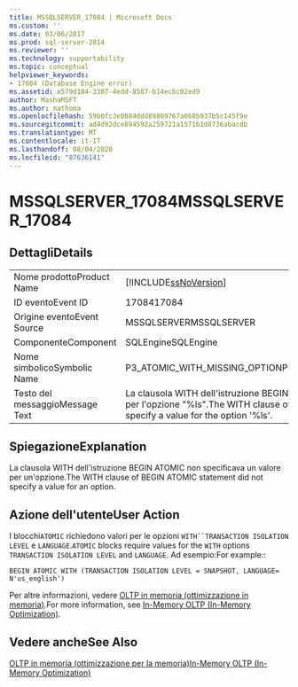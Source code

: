 ```yaml
---
title: MSSQLSERVER_17084 | Microsoft Docs
ms.custom: ''
ms.date: 03/06/2017
ms.prod: sql-server-2014
ms.reviewer: ''
ms.technology: supportability
ms.topic: conceptual
helpviewer_keywords:
- 17084 (Database Engine error)
ms.assetid: e579d104-3307-4edd-8587-b14ecbc02ed9
author: MashaMSFT
ms.author: mathoma
ms.openlocfilehash: 59b0fc3e0884ddd89809767a068b937b5c145f9e
ms.sourcegitcommit: ad4d92dce894592a259721a1571b1d8736abacdb
ms.translationtype: MT
ms.contentlocale: it-IT
ms.lasthandoff: 08/04/2020
ms.locfileid: "87636141"
---
```

# <a name="mssqlserver_17084"></a><span data-ttu-id="5a41d-102">MSSQLSERVER_17084</span><span class="sxs-lookup"><span data-stu-id="5a41d-102">MSSQLSERVER_17084</span></span>
    
## <a name="details"></a><span data-ttu-id="5a41d-103">Dettagli</span><span class="sxs-lookup"><span data-stu-id="5a41d-103">Details</span></span>  
  
|||  
|-|-|  
|<span data-ttu-id="5a41d-104">Nome prodotto</span><span class="sxs-lookup"><span data-stu-id="5a41d-104">Product Name</span></span>|[!INCLUDE[ssNoVersion](../../includes/ssnoversion-md.md)]|  
|<span data-ttu-id="5a41d-105">ID evento</span><span class="sxs-lookup"><span data-stu-id="5a41d-105">Event ID</span></span>|<span data-ttu-id="5a41d-106">17084</span><span class="sxs-lookup"><span data-stu-id="5a41d-106">17084</span></span>|  
|<span data-ttu-id="5a41d-107">Origine evento</span><span class="sxs-lookup"><span data-stu-id="5a41d-107">Event Source</span></span>|<span data-ttu-id="5a41d-108">MSSQLSERVER</span><span class="sxs-lookup"><span data-stu-id="5a41d-108">MSSQLSERVER</span></span>|  
|<span data-ttu-id="5a41d-109">Componente</span><span class="sxs-lookup"><span data-stu-id="5a41d-109">Component</span></span>|<span data-ttu-id="5a41d-110">SQLEngine</span><span class="sxs-lookup"><span data-stu-id="5a41d-110">SQLEngine</span></span>|  
|<span data-ttu-id="5a41d-111">Nome simbolico</span><span class="sxs-lookup"><span data-stu-id="5a41d-111">Symbolic Name</span></span>|<span data-ttu-id="5a41d-112">P3_ATOMIC_WITH_MISSING_OPTION</span><span class="sxs-lookup"><span data-stu-id="5a41d-112">P3_ATOMIC_WITH_MISSING_OPTION</span></span>|  
|<span data-ttu-id="5a41d-113">Testo del messaggio</span><span class="sxs-lookup"><span data-stu-id="5a41d-113">Message Text</span></span>|<span data-ttu-id="5a41d-114">La clausola WITH dell'istruzione BEGIN ATOMIC deve specificare un valore per l'opzione "%ls".</span><span class="sxs-lookup"><span data-stu-id="5a41d-114">The WITH clause of BEGIN ATOMIC statement must specify a value for the option '%ls'.</span></span>|  
  
## <a name="explanation"></a><span data-ttu-id="5a41d-115">Spiegazione</span><span class="sxs-lookup"><span data-stu-id="5a41d-115">Explanation</span></span>  
 <span data-ttu-id="5a41d-116">La clausola WITH dell'istruzione BEGIN ATOMIC non specificava un valore per un'opzione.</span><span class="sxs-lookup"><span data-stu-id="5a41d-116">The WITH clause of BEGIN ATOMIC statement did not specify a value for an option.</span></span>  
  
## <a name="user-action"></a><span data-ttu-id="5a41d-117">Azione dell'utente</span><span class="sxs-lookup"><span data-stu-id="5a41d-117">User Action</span></span>  
 <span data-ttu-id="5a41d-118">I blocchi`ATOMIC` richiedono valori per le opzioni `WITH``TRANSACTION ISOLATION LEVEL` e `LANGUAGE`.</span><span class="sxs-lookup"><span data-stu-id="5a41d-118">`ATOMIC` blocks require values for the `WITH` options `TRANSACTION ISOLATION LEVEL` and `LANGUAGE`.</span></span> <span data-ttu-id="5a41d-119">Ad esempio:</span><span class="sxs-lookup"><span data-stu-id="5a41d-119">For example::</span></span>  
  
```  
BEGIN ATOMIC WITH (TRANSACTION ISOLATION LEVEL = SNAPSHOT, LANGUAGE= N'us_english')  
```  
  
 <span data-ttu-id="5a41d-120">Per altre informazioni, vedere [OLTP in memoria &#40;ottimizzazione in memoria&#41;](../in-memory-oltp/in-memory-oltp-in-memory-optimization.md).</span><span class="sxs-lookup"><span data-stu-id="5a41d-120">For more information, see [In-Memory OLTP &#40;In-Memory Optimization&#41;](../in-memory-oltp/in-memory-oltp-in-memory-optimization.md).</span></span>  
  
## <a name="see-also"></a><span data-ttu-id="5a41d-121">Vedere anche</span><span class="sxs-lookup"><span data-stu-id="5a41d-121">See Also</span></span>  
 [<span data-ttu-id="5a41d-122">OLTP in memoria &#40;ottimizzazione per la memoria&#41;</span><span class="sxs-lookup"><span data-stu-id="5a41d-122">In-Memory OLTP &#40;In-Memory Optimization&#41;</span></span>](../in-memory-oltp/in-memory-oltp-in-memory-optimization.md)  
  
  

